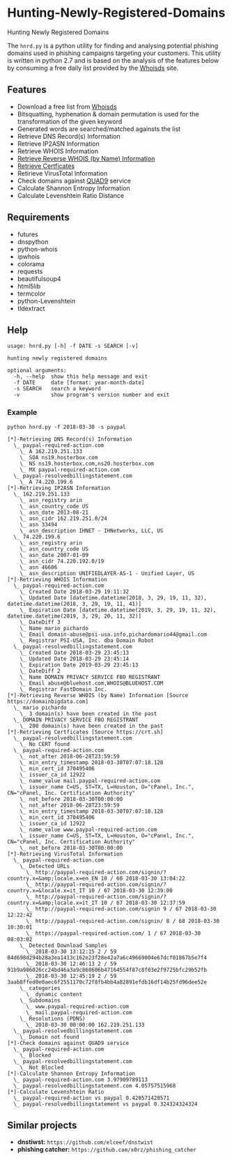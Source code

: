# Hunting-Newly-Registered-Domains
Hunting Newly Registered Domains

The `hnrd.py` is a python utility for finding and analysing potential phishing domains used in phishing campaigns targeting your customers. This utility is written in python 2.7 and is based on the analysis of the features below by consuming a free daily list provided by the [Whoisds](https://whoisds.com/newly-registered-domains) site. 

## Features

* Download a free list from [Whoisds](https://whoisds.com/newly-registered-domains)
* Bitsquatting, hyphenation & domain permutation is used for the transformation of the given keyword
* Generated words are searched/matched againsts the list
* Retrieve DNS Record(s) Information
* Retrieve IP2ASN Information
* Retrieve WHOIS Information
* [Retrieve Reverse WHOIS (by Name) Information](https://domainbigdata.com)
* [Retrieve Certficates](https://crt.sh)
* Retirieve VirusTotal Information
* Check domains against [QUAD9](https://quad9.net) service 
* Calculate Shannon Entropy Information
* Calculate Levenshtein Ratio Distance

## Requirements

* futures
* dnspython
* python-whois
* ipwhois
* colorama
* requests
* beautifulsoup4
* html5lib
* termcolor
* python-Levenshtein
* tldextract

## Help

```
usage: hnrd.py [-h] -f DATE -s SEARCH [-v]

hunting newly registered domains

optional arguments:
  -h, --help  show this help message and exit
  -f DATE     date [format: year-month-date]
  -s SEARCH   search a keyword
  -v          show program's version number and exit
```

### Example

`python hnrd.py -f 2018-03-30 -s paypal`

```
[*]-Retrieving DNS Record(s) Information
  \_ paypal-required-action.com
    \_ A 162.219.251.133
    \_ SOA ns19.hosterbox.com
    \_ NS ns19.hosterbox.com,ns20.hosterbox.com
    \_ MX paypal-required-action.com
  \_ paypal-resolvedbillingstatement.com
    \_ A 74.220.199.6
[*]-Retrieving IP2ASN Information
  \_ 162.219.251.133
    \_ asn_registry arin
    \_ asn_country_code US
    \_ asn_date 2013-08-21
    \_ asn_cidr 162.219.251.0/24
    \_ asn 33494
    \_ asn_description IHNET - IHNetworks, LLC, US
  \_ 74.220.199.6
    \_ asn_registry arin
    \_ asn_country_code US
    \_ asn_date 2007-01-09
    \_ asn_cidr 74.220.192.0/19
    \_ asn 46606
    \_ asn_description UNIFIEDLAYER-AS-1 - Unified Layer, US
[*]-Retrieving WHOIS Information
  \_ paypal-required-action.com
    \_ Created Date 2018-03-29 19:11:32
    \_ Updated Date [datetime.datetime(2018, 3, 29, 19, 11, 32), datetime.datetime(2018, 3, 29, 19, 11, 41)]
    \_ Expiration Date [datetime.datetime(2019, 3, 29, 19, 11, 32), datetime.datetime(2019, 3, 29, 20, 11, 32)]
    \_ DateDiff 3
    \_ Name mario pichardo
    \_ Email domain-abuse@psi-usa.info,pichardomario44@gmail.com
    \_ Registrar PSI-USA, Inc. dba Domain Robot
  \_ paypal-resolvedbillingstatement.com
    \_ Created Date 2018-03-29 23:45:13
    \_ Updated Date 2018-03-29 23:45:14
    \_ Expiration Date 2019-03-29 23:45:13
    \_ DateDiff 2
    \_ Name DOMAIN PRIVACY SERVICE FBO REGISTRANT
    \_ Email abuse@bluehost.com,WHOIS@BLUEHOST.COM
    \_ Registrar FastDomain Inc.
[*]-Retrieving Reverse WHOIS (by Name) Information [Source https://domainbigdata.com]
  \_ mario pichardo
    \_ 3 domain(s) have been created in the past
  \_ DOMAIN PRIVACY SERVICE FBO REGISTRANT
    \_ 200 domain(s) have been created in the past
[*]-Retrieving Certficates [Source https://crt.sh]
  \_ paypal-resolvedbillingstatement.com
    \_ No CERT found
  \_ paypal-required-action.com
    \_ not_after 2018-06-28T23:59:59
    \_ min_entry_timestamp 2018-03-30T07:07:18.128
    \_ min_cert_id 370495406
    \_ issuer_ca_id 12922
    \_ name_value mail.paypal-required-action.com
    \_ issuer_name C=US, ST=TX, L=Houston, O="cPanel, Inc.", CN="cPanel, Inc. Certification Authority"
    \_ not_before 2018-03-30T00:00:00
    \_ not_after 2018-06-28T23:59:59
    \_ min_entry_timestamp 2018-03-30T07:07:18.128
    \_ min_cert_id 370495406
    \_ issuer_ca_id 12922
    \_ name_value www.paypal-required-action.com
    \_ issuer_name C=US, ST=TX, L=Houston, O="cPanel, Inc.", CN="cPanel, Inc. Certification Authority"
    \_ not_before 2018-03-30T00:00:00
[*]-Retrieving VirusTotal Information
  \_ paypal-required-action.com
    \_ Detected URLs
      \_ http://paypal-required-action.com/signin/?country.x=&amp;locale.x=en_EN 10 / 68 2018-03-30 13:04:22
      \_ http://paypal-required-action.com/signin/?country.x=&locale.x=it_IT 10 / 67 2018-03-30 12:39:00
      \_ http://paypal-required-action.com/signin/?country.x=&amp;locale.x=it_IT 10 / 67 2018-03-30 12:37:59
      \_ http://paypal-required-action.com/signin 9 / 67 2018-03-30 12:22:42
      \_ http://paypal-required-action.com/signin/ 8 / 68 2018-03-30 10:30:01
      \_ https://paypal-required-action.com/ 1 / 67 2018-03-30 08:03:02
    \_ Detected Download Samples
      \_ 2018-03-30 13:12:15 2 / 59 84d698d294b28a3ea1413c162e23f28e42a7a6c49669004e67dcf01867b5e7f4
      \_ 2018-03-30 12:46:13 2 / 59 91b9a986026cc24bd46a3a9c868606b47164554f87c8f03e2f9725bfc29b52fb
      \_ 2018-03-30 12:45:19 2 / 59 3aab8ffed0e0aec6f2551170c72f8fb4bb4a82891efdb16df14b25fd96dee52e
    \_ categories
      \_ dynamic content
    \_ Subdomains
      \_ www.paypal-required-action.com
      \_ mail.paypal-required-action.com
    \_ Resolutions (PDNS)
      \_ 2018-03-30 00:00:00 162.219.251.133
  \_ paypal-resolvedbillingstatement.com
    \_ Domain not found
[*]-Check domains against QUAD9 service
  \_ paypal-required-action.com
    \_ Blocked
  \_ paypal-resolvedbillingstatement.com
    \_ Not Blocled
[*]-Calculate Shannon Entropy Information
  \_ paypal-required-action.com 3.97909789113
  \_ paypal-resolvedbillingstatement.com 4.05757515968
[*]-Calculate Levenshtein Ratio
  \_ paypal-required-action vs paypal 0.428571428571
  \_ paypal-resolvedbillingstatement vs paypal 0.324324324324
```
## Similar projects

* **dnstiwst:** `https://github.com/elceef/dnstwist`
* **phishing catcher:** `https://github.com/x0rz/phishing_catcher` 

